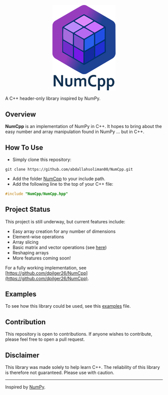 <p align="center">
  <img src="logo.svg" alt="Description" width="40%" />
</p>
<!-- # NumCpp -->

A C++ header-only library inspired by NumPy.

## Overview
**NumCpp** is an implementation of NumPy in C++. It hopes to bring about the easy number and array manipulation found in NumPy ... but in C++.


## How To Use
- Simply clone this repository:
```shell
git clone https://github.com/abdallahsoliman00/NumCpp.git
```
- Add the folder [NumCpp](NumCpp) to your include path.
- Add the following line to the top of your C++ file:
```cpp
#include "NumCpp/NumCpp.hpp"
```


## Project Status
This project is still underway, but current features include:
* Easy array creation for any number of dimensions
* Element-wise operations
* Array slicing
* Basic matrix and vector operations (see [here](NumCpp/Core/VecOps.hpp))
* Reshaping arrays
* More features coming soon!

For a fully working implementation, see [https://github.com/dpilger26/NumCpp](https://github.com/dpilger26/NumCpp).


## Examples
To see how this library could be used, see this [examples](examples.cpp) file.


## Contribution
This repository is open to contributions. If anyone wishes to contribute, please feel free to open a pull request.


## Disclaimer
This library was made solely to help learn C++. The reliability of this library is therefore not guaranteed. Please use with caution.

---

Inspired by [NumPy](https://numpy.org/).
